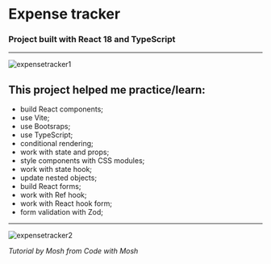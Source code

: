 # Expense tracker 
### Project built with React 18 and TypeScript
---


![expensetracker1](https://user-images.githubusercontent.com/113944962/235816372-d6edd4f5-4c26-4f29-b98d-05ed9cdaf6c1.png)

## This project helped me practice/learn:

- build React components;
- use Vite;
- use Bootsraps;
- use TypeScript;
- conditional rendering;
- work with state and props;
- style components with CSS modules;
- work with state hook;
- update nested objects;
- build React forms;
- work with Ref hook;
- work with React hook form;
- form validation with Zod;

---
![expensetracker2](https://user-images.githubusercontent.com/113944962/235816378-79b062a6-6024-49df-a41b-4fed0e7df76f.png)

*Tutorial by Mosh from Code with Mosh*
